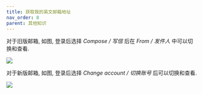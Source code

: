```yaml
---
title: 获取我的英文邮箱地址
nav_order: 8
parent: 其他知识
---
```


对于旧版邮箱, 如图, 登录后选择 *Compose / 写信* 后在 *From / 发件人* 中可以切换和查看.

![](guide/figure/email-old.ong)

对于新版邮箱, 如图, 登录后选择 *Change account / 切换账号* 后可以切换和查看.

![](guide/figure/email-new.ong)




